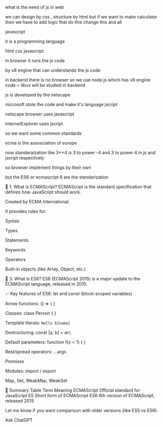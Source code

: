 
what is the need of js in web

we can design by css , structure by html 
but if we want to make calculator 
then we have to add logic 
that do this change this and all 


javascript

it is a programming language

html css javascript


in browser 
it runs the js code 

by v8 engine that can understands the js code

in backend there is no browser so we use node.js 
which has v8 engine code + libuv 
will be studied in backend 


js is developed by the netscape

microsoft stole the code 
and make it's language jscript 


netscape browser uses
javascript 

internetExplorer 
uses jscript 

so we want some common standards 

ecma is the assosciation of europe 

now standaraization 
like 
3++4 
is 3 to power -4 and 3 to power 4 in js and jscript respecitvely 

so browser implement things by their  own 

but the ES6 or ecmascript 6 are the standarization 



🔹 1. What is ECMAScript?
ECMAScript is the standard specification that defines how JavaScript should work.

Created by ECMA International.

It provides rules for:

Syntax

Types

Statements

Keywords

Operators

Built-in objects (like Array, Object, etc.)


🔹 3. What is ES6?
ES6 (ECMAScript 2015) is a major update to the ECMAScript language, released in 2015.

✅ Key features of ES6:
let and const (block-scoped variables)

Arrow functions: () => { }

Classes: class Person { }

Template literals: `Hello ${name}`

Destructuring: const [a, b] = arr;

Default parameters: function f(x = 1) { }

Rest/spread operators: ...args

Promises

Modules: import / export

Map, Set, WeakMap, WeakSet

🔹 Summary Table
Term	Meaning
ECMAScript	Official standard for JavaScript
ES	Short form of ECMAScript
ES6	6th version of ECMAScript, released 2015

Let me know if you want comparison with older versions (like ES5 vs ES6).








Ask ChatGPT
